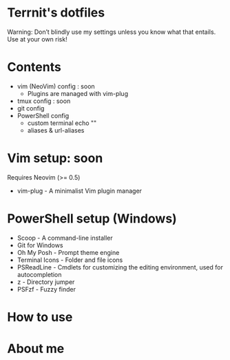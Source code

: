 
# Terrnit's dotfiles
Warning: Don’t blindly use my settings unless you know what that entails. Use at your own risk!


# Contents

- vim (NeoVim) config : soon
  - Plugins are managed with vim-plug
- tmux config : soon
- git config    
- PowerShell config
  - custom terminal echo ""
  - aliases & url-aliases


# Vim setup: soon
Requires Neovim (>= 0.5)

- vim-plug - A minimalist Vim plugin manager


# PowerShell setup (Windows)
- Scoop - A command-line installer
- Git for Windows
- Oh My Posh - Prompt theme engine
- Terminal Icons - Folder and file icons
- PSReadLine - Cmdlets for customizing the editing environment, used for autocompletion
- z - Directory jumper
- PSFzf - Fuzzy finder

# How to use

# About me
